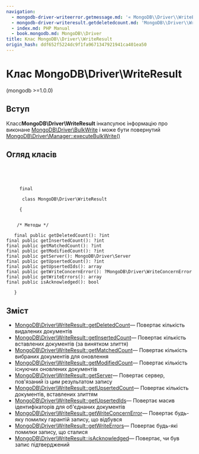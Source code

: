 ```yaml
---
navigation:
  - mongodb-driver-writeerror.getmessage.md: '« MongoDB\\Driver\\WriteError::getMessage'
  - mongodb-driver-writeresult.getdeletedcount.md: 'MongoDB\\Driver\\WriteResult::getDeletedCount »'
  - index.md: PHP Manual
  - book.mongodb.md: MongoDB\\Driver
title: Клас MongoDB\\Driver\\WriteResult
origin_hash: ddf652f5224dc9f1fa9671347921941ca401ea50
---
```

# Клас MongoDB\\Driver\\WriteResult

(mongodb >=1.0.0)

## Вступ

Класс**MongoDB\\Driver\\WriteResult** інкапсулює інформацію про виконане [MongoDB\\Driver\\BulkWrite](class.mongodb-driver-bulkwrite.md) і може бути повернутий [MongoDB\\Driver\\Manager::executeBulkWrite()](mongodb-driver-manager.executebulkwrite.md)

## Огляд класів

```classsynopsis



    
     final
     
      class MongoDB\Driver\WriteResult
     
     {


    /* Методы */
    
   final public getDeletedCount(): ?int
final public getInsertedCount(): ?int
final public getMatchedCount(): ?int
final public getModifiedCount(): ?int
final public getServer(): MongoDB\Driver\Server
final public getUpsertedCount(): ?int
final public getUpsertedIds(): array
final public getWriteConcernError(): ?MongoDB\Driver\WriteConcernError
final public getWriteErrors(): array
final public isAcknowledged(): bool

   }
```

## Зміст

-   [MongoDB\\Driver\\WriteResult::getDeletedCount](mongodb-driver-writeresult.getdeletedcount.md)— Повертає кількість видалених документів
-   [MongoDB\\Driver\\WriteResult::getInsertedCount](mongodb-driver-writeresult.getinsertedcount.md)— Повертає кількість вставлених документів (за винятком злиття)
-   [MongoDB\\Driver\\WriteResult::getMatchedCount](mongodb-driver-writeresult.getmatchedcount.md)— Повертає кількість вибраних документів для оновлення
-   [MongoDB\\Driver\\WriteResult::getModifiedCount](mongodb-driver-writeresult.getmodifiedcount.md)— Повертає кількість існуючих оновлених документів
-   [MongoDB\\Driver\\WriteResult::getServer](mongodb-driver-writeresult.getserver.md)— Повертає сервер, пов'язаний із цим результатом запису
-   [MongoDB\\Driver\\WriteResult::getUpsertedCount](mongodb-driver-writeresult.getupsertedcount.md)— Повертає кількість документів, вставлених злиттям
-   [MongoDB\\Driver\\WriteResult::getUpsertedIds](mongodb-driver-writeresult.getupsertedids.md)— Повертає масив ідентифікаторів для об'єднаних документів
-   [MongoDB\\Driver\\WriteResult::getWriteConcernError](mongodb-driver-writeresult.getwriteconcernerror.md)— Повертає будь-яку помилку гарантій запису, що відбувся
-   [MongoDB\\Driver\\WriteResult::getWriteErrors](mongodb-driver-writeresult.getwriteerrors.md)— Повертає будь-які помилки запису, що сталися
-   [MongoDB\\Driver\\WriteResult::isAcknowledged](mongodb-driver-writeresult.isacknowledged.md)— Повертає, чи був запис підтверджений
